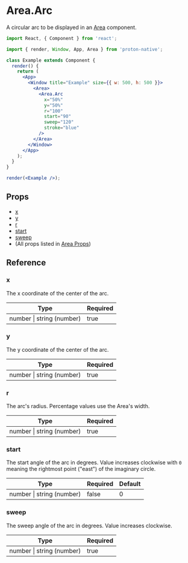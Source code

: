 # Area.Arc

A circular arc to be displayed in an [Area](component_APIs/area) component.

```jsx
import React, { Component } from 'react';

import { render, Window, App, Area } from 'proton-native';

class Example extends Component {
  render() {
    return (
      <App>
        <Window title="Example" size={{ w: 500, h: 500 }}>
          <Area>
            <Area.Arc
              x="50%"
              y="50%"
              r="100"
              start="90"
              sweep="120"
              stroke="blue"
            />
          </Area>
        </Window>
      </App>
    );
  }
}

render(<Example />);
```

## Props

- [x](#x)
- [y](#y)
- [r](#r)
- [start](#start)
- [sweep](#sweep)
- (All props listed in [Area Props](component_APIs/area_props))

## Reference

### x

The x coordinate of the center of the arc.

| **Type**                      | **Required** |
| ----------------------------- | ------------ |
| number &#x7c; string (number) | true         |

### y

The y coordinate of the center of the arc.

| **Type**                      | **Required** |
| ----------------------------- | ------------ |
| number &#x7c; string (number) | true         |

### r

The arc's radius. Percentage values use the Area's width.

| **Type**                      | **Required** |
| ----------------------------- | ------------ |
| number &#x7c; string (number) | true         |

### start

The start angle of the arc in degrees. Value increases clockwise with `0` meaning the rightmost point ("east") of the imaginary circle.

| **Type**                      | **Required** | **Default** |
| ----------------------------- | ------------ | ----------- |
| number &#x7c; string (number) | false        | 0           |

### sweep

The sweep angle of the arc in degrees. Value increases clockwise.

| **Type**                      | **Required** |
| ----------------------------- | ------------ |
| number &#x7c; string (number) | true         |
